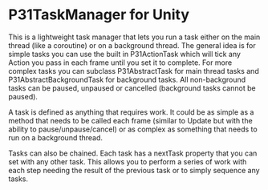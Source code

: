 P31TaskManager for Unity
=======

This is a lightweight task manager that lets you run a task either on the main thread (like a coroutine) or on a background thread. The general idea is for simple
tasks you can use the built in P31ActionTask which will tick any Action you pass in each frame until you set it to complete. For more complex tasks you can subclass
P31AbstractTask for main thread tasks and P31AbstractBackgroundTask for background tasks. All non-background tasks can be paused, unpaused or cancelled (background tasks
cannot be paused).

A task is defined as anything that requires work. It could be as simple as a method that needs to be called each frame (similar to Update but with the ability to pause/unpause/cancel)
or as complex as something that needs to run on a background thread.

Tasks can also be chained. Each task has a nextTask property that you can set with any other task. This allows you to perform a series of work with each step needing the
result of the previous task or to simply sequence any tasks.